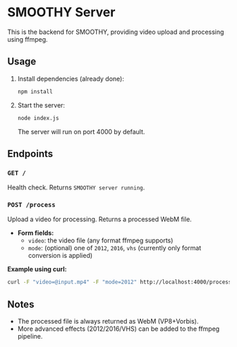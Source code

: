 # SMOOTHY Server

This is the backend for SMOOTHY, providing video upload and processing using ffmpeg.

## Usage

1. Install dependencies (already done):
   ```sh
   npm install
   ```
2. Start the server:
   ```sh
   node index.js
   ```
   The server will run on port 4000 by default.

## Endpoints

### `GET /`
Health check. Returns `SMOOTHY server running`.

### `POST /process`
Upload a video for processing. Returns a processed WebM file.

- **Form fields:**
  - `video`: the video file (any format ffmpeg supports)
  - `mode`: (optional) one of `2012`, `2016`, `vhs` (currently only format conversion is applied)

**Example using curl:**
```sh
curl -F "video=@input.mp4" -F "mode=2012" http://localhost:4000/process --output output.webm
```

## Notes
- The processed file is always returned as WebM (VP8+Vorbis).
- More advanced effects (2012/2016/VHS) can be added to the ffmpeg pipeline. 